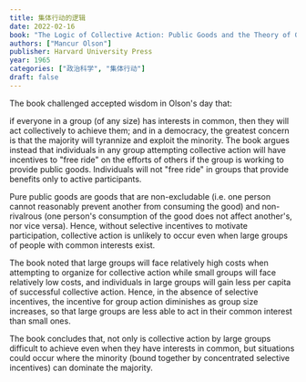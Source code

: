 ```yaml
---
title: 集体行动的逻辑
date: 2022-02-16
book: "The Logic of Collective Action: Public Goods and the Theory of Groups"
authors: ["Mancur Olson"]
publisher: Harvard University Press
year: 1965
categories: ["政治科学", "集体行动"]
draft: false
---
```


The book challenged accepted wisdom in Olson's day that:

if everyone in a group (of any size) has interests in common, then they will act collectively to achieve them; and
in a democracy, the greatest concern is that the majority will tyrannize and exploit the minority.
The book argues instead that individuals in any group attempting collective action will have incentives to "free ride" on the efforts of others if the group is working to provide public goods. Individuals will not "free ride" in groups that provide benefits only to active participants.

Pure public goods are goods that are non-excludable (i.e. one person cannot reasonably prevent another from consuming the good) and non-rivalrous (one person's consumption of the good does not affect another's, nor vice versa). Hence, without selective incentives to motivate participation, collective action is unlikely to occur even when large groups of people with common interests exist.

The book noted that large groups will face relatively high costs when attempting to organize for collective action while small groups will face relatively low costs, and individuals in large groups will gain less per capita of successful collective action. Hence, in the absence of selective incentives, the incentive for group action diminishes as group size increases, so that large groups are less able to act in their common interest than small ones.

The book concludes that, not only is collective action by large groups difficult to achieve even when they have interests in common, but situations could occur where the minority (bound together by concentrated selective incentives) can dominate the majority.